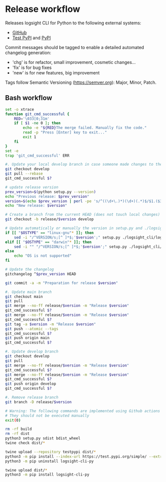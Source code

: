 Release workflow
================

Releases logsight CLI for Python to the following external systems:

-   [GitHub](https://github.com/aiops/logsight-cli-py)
-   [Test PyPI](https://test.pypi.org/search/?q=%22logsight-cli-py%22&o=) and
    [PyPI](https://pypi.org/search/?q=%22logsight-cli-py%22&o=)

Commit messages should be tagged to enable a detailed automated
changelog generation:

-   \'chg\' is for refactor, small improvement, cosmetic changes\...
-   \'fix\' is for bug fixes
-   \'new\' is for new features, big improvement

Tags follow Semantic Versioning (<https://semver.org>): Major, Minor,
Patch.

Bash workflow
-------------

```bash
set -o xtrace
function git_cmd_successful {
    RED='\033[0;31m'
    if [ $1 -ne 0 ]; then
        echo -e "${RED}The merge failed. Manually fix the code."
        read -p "Press [Enter] key to exit..."
        exit 1  
    fi
} 
set -e
trap 'git_cmd_successful' ERR

#. Update your local develop branch in case someone made changes to the remote develop branch
git checkout develop
git pull --rebase
git_cmd_successful $?

# update release version
prev_version=$(python setup.py --version)
echo "Previous release: $prev_version"
version=$(echo $prev_version | perl -pe 's/^((\d+\.)*)(\d+)(.*)$/$1.($3+1).$4/e')
echo "New release: $version"

# Create a branch from the current HEAD (does not touch local changes)
git checkout -b release/$version develop

# Update automatically or manually the version in setup.py and ./logsight_cli/logsight-cli.py
if [[ "$OSTYPE" == "linux-gnu"* ]]; then
    sed -i "/^VERSION/s;[^ ]*$;'$version';" setup.py ./logsight_cli/logsight_cli.py
elif [[ "$OSTYPE" == "darwin"* ]]; then
    sed -i "" "/^VERSION/s;[^ ]*$;'$version';" setup.py ./logsight_cli/logsight_cli.py
else
    echo "OS is not supported"
fi

# Update the changelog
gitchangelog ^$prev_version HEAD

git commit -a -m "Preparation for release $version"

#. Update main branch
git checkout main
git pull
git merge --no-ff release/$version -m "Release $version"
git_cmd_successful $?
git merge --no-ff release/$version -m "Release $version"
git_cmd_successful $?
git tag -a $version -m "Release $version"
git push --atomic --tags
git_cmd_successful $?
git push origin main
git_cmd_successful $?

#. Update develop branch
git checkout develop
git pull
git merge --no-ff release/$version -m "Release $version"
git_cmd_successful $?
git merge --no-ff release/$version -m "Release $version"
git_cmd_successful $?
git push origin develop
git_cmd_successful $?

#. Remove release branch
git branch -D release/$version

# Warning: The following commands are implemented using Github actions
# They should not be executed manually
exit(0)

rm -rf build
rm -rf dist
python3 setup.py sdist bdist_wheel
twine check dist/*

twine upload --repository testpypi dist/*
python3 -m pip install --index-url https://test.pypi.org/simple/ --extra-index-url https://pypi.org/simple/ logsight-cli-py
python3 -m pip uninstall logsight-cli-py

twine upload dist/*
python3 -m pip install logsight-cli-py
```
